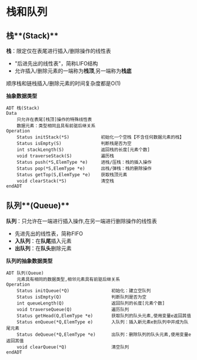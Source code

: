 # 栈和队列

## 栈**\(Stack\)**

**栈**：限定仅在表尾进行插入/删除操作的线性表

* "后进先出的线性表"，简称LIFO结构
* 允许插入/删除元素的一端称为**栈顶**,另一端称为**栈底**

顺序栈和链栈插入/删除元素的时间复杂度都是O\(1\)

**抽象数据类型**

```
ADT 栈(Stack)
Data
    只允许在表尾[栈顶]操作的特殊线性表
    数据元素：类型相同且具有前驱后继关系
Operation
    Status initStack(*S)            初始化一个空栈【不含任何数据元素的栈】
    Status isEmpty(S)               判断栈是否为空
    int stackLength(S)              返回栈的长度[元素个数]
    void traverseStack(S)           遍历栈
    Status push(*S,ElemType *e)     进栈/压栈：栈的插入操作   
    Status pop(*S,ElemType *e)      出栈/弹栈：栈的删除操作
    Status getTop(S,ElemType *e)    获取栈顶元素
    void clearStack(*S)             清空栈
endADT
```

## 队列**\(Queue\)**

**队列**：只允许在一端进行插入操作,在另一端进行删除操作的线性表

* 先进先出的线性表，简称FIFO
* **入队列**：在**队尾**插入元素
* **出队列**：在**队头**删除元素

**队列的抽象数据类型**

```
ADT 队列(Queue)
    元素具有相同的数据类型,相邻元素具有前驱后继关系
Operation
    Status initQueue(*Q)                初始化：建立空队列
    Status isEmpty(Q)                   判断队列是否为空
    int queueLength(Q)                  返回队列的长度[元素个数]
    void traverseQueue(Q)               遍历队列
    Status getHead(Q,ElemType *e)       获取队列的队头元素,使用变量e返回其值
    Status enQueue(*Q,ElemType e)       入队列：插入新元素e到队列中并成为队尾元素
    Status deQueue(*Q,ElemType *e)      出队列：删除队列的队头元素,使用变量e返回其值
    void clearQueue(*Q)                 清空队列
endADT
```



